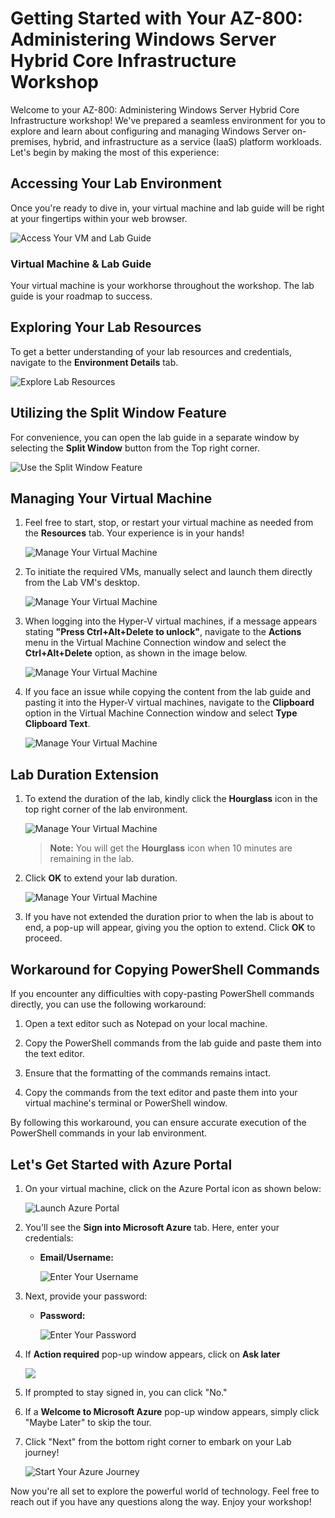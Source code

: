 # Getting Started with Your AZ-800: Administering Windows Server Hybrid Core Infrastructure Workshop
 
Welcome to your AZ-800: Administering Windows Server Hybrid Core Infrastructure workshop! We've prepared a seamless environment for you to explore and learn about configuring and managing Windows Server on-premises, hybrid, and infrastructure as a service (IaaS) platform workloads. Let's begin by making the most of this experience:
 
## Accessing Your Lab Environment
 
Once you're ready to dive in, your virtual machine and lab guide will be right at your fingertips within your web browser.
 
![Access Your VM and Lab Guide](media/g132.png)

### Virtual Machine & Lab Guide
 
Your virtual machine is your workhorse throughout the workshop. The lab guide is your roadmap to success.
 
## Exploring Your Lab Resources
 
To get a better understanding of your lab resources and credentials, navigate to the **Environment Details** tab.
 
![Explore Lab Resources](media/g133.png)
 
## Utilizing the Split Window Feature
 
For convenience, you can open the lab guide in a separate window by selecting the **Split Window** button from the Top right corner.
 
![Use the Split Window Feature](media/g134.png)
 
## Managing Your Virtual Machine
 
1. Feel free to start, stop, or restart your virtual machine as needed from the **Resources** tab. Your experience is in your hands!
 
    ![Manage Your Virtual Machine](media/g135.png)

2. To initiate the required VMs, manually select and launch them directly from the Lab VM's desktop.

    ![Manage Your Virtual Machine](media/vmselect.png)

3. When logging into the Hyper-V virtual machines, if a message appears stating **"Press Ctrl+Alt+Delete to unlock"**, navigate to the **Actions** menu in the Virtual Machine Connection window and select the **Ctrl+Alt+Delete** option, as shown in the image below.

    ![Manage Your Virtual Machine](media/login.png)

4. If you face an issue while copying the content from the lab guide and pasting it into the Hyper-V virtual machines, navigate to the **Clipboard** option in the Virtual Machine Connection window and select **Type Clipboard Text**.

    ![Manage Your Virtual Machine](media/clipboard.png)
  

## **Lab Duration Extension**

1. To extend the duration of the lab, kindly click the **Hourglass** icon in the top right corner of the lab environment. 

    ![Manage Your Virtual Machine](media/gext.png)

    >**Note:** You will get the **Hourglass** icon when 10 minutes are remaining in the lab.

2. Click **OK** to extend your lab duration.
 
   ![Manage Your Virtual Machine](media/gext2.png)

3. If you have not extended the duration prior to when the lab is about to end, a pop-up will appear, giving you the option to extend. Click  **OK** to proceed. 

## Workaround for Copying PowerShell Commands

If you encounter any difficulties with copy-pasting PowerShell commands directly, you can use the following workaround:

1. Open a text editor such as Notepad on your local machine.

2. Copy the PowerShell commands from the lab guide and paste them into the text editor.

3. Ensure that the formatting of the commands remains intact.

4. Copy the commands from the text editor and paste them into your virtual machine's terminal or PowerShell window.

By following this workaround, you can ensure accurate execution of the PowerShell commands in your lab environment.

## Let's Get Started with Azure Portal
 
1. On your virtual machine, click on the Azure Portal icon as shown below:
 
   ![Launch Azure Portal](media/sc900-image(1).png)
    
3. You'll see the **Sign into Microsoft Azure** tab. Here, enter your credentials:
 
   - **Email/Username:** <inject key="AzureAdUserEmail"></inject>
 
      ![Enter Your Username](media/sc900-image-1.png)
 
3. Next, provide your password:
 
   - **Password:** <inject key="AzureAdUserPassword"></inject>
 
      ![Enter Your Password](media/sc900-image-2.png)

4. If **Action required** pop-up window appears, click on **Ask later**

    ![](media/getting_started_ask_later_sc.png)
       
5. If prompted to stay signed in, you can click "No."
 
6. If a **Welcome to Microsoft Azure** pop-up window appears, simply click "Maybe Later" to skip the tour.
 
7. Click "Next" from the bottom right corner to embark on your Lab journey!
 
    ![Start Your Azure Journey](media/sc900-image(3).png)
 
Now you're all set to explore the powerful world of technology. Feel free to reach out if you have any questions along the way. Enjoy your workshop!

